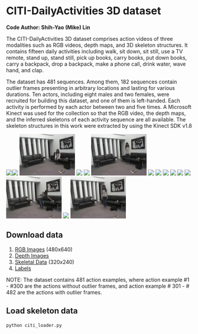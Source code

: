 # CITI-DailyActivities 3D dataset
**Code Author: Shih-Yao (Mike) Lin**

The CITI-DailyActivities 3D dataset comprises action videos of three modalities such as RGB videos, depth maps, and 3D skeleton structures. It contains fifteen daily activities including walk, sit down, sit still, use a TV remote, stand up, stand still, pick up books, carry books, put down books, carry a backpack, drop a backpack, make a phone call, drink water, wave hand, and clap.

The dataset has 481 sequences. Among them, 182 sequences contain outlier frames presenting in arbitrary locations and lasting for various durations. Ten actors, including eight males and two females, were recruited for building this dataset, and one of them is left-handed. Each activity is performed by each actor between two and five times. A Microsoft Kinect was used for the collection so that the RGB video, the depth maps, and the inferred skeletons of each activity sequence are all available. The skeleton structures in this work were extracted by using the Kinect SDK v1.8

<img src=figs/a01_s11_e01.gif width="150"><img src=figs/a02_s11_e01.gif width="150">
<img src=figs/a03_s11_e01.gif width="150">
<img src=figs/a04_s11_e01.gif width="150">
<img src=figs/a05_s11_e01.gif width="150">
<img src=figs/a06_s11_e01.gif width="150">
<img src=figs/a07_s11_e01.gif width="150">
<img src=figs/a08_s11_e01.gif width="150">
<img src=figs/a09_s11_e01.gif width="150">
<img src=figs/a10_s11_e01.gif width="150">
<img src=figs/a11_s11_e01.gif width="150">
<img src=figs/a12_s11_e01.gif width="150">
<img src=figs/a13_s11_e01.gif width="150">
<img src=figs/a14_s11_e01.gif width="150">
<img src=figs/a15_s11_e01.gif width="150">

## Download data
1. [RGB Images](https://drive.google.com/open?id=1wjtMKBEd02muTAMZD9vSLsSj9M2i3qqn) (480x640) 
2. [Depth Images](https://drive.google.com/open?id=1WnYZHO3406oIDcZl-KxYXBhQNSOELd2W)
3. [Skeletal Data](https://drive.google.com/open?id=1IdVBAxKqQqx4yz2ctdEn9dc1YwzNLPnF) (320x240)
4. [Labels](https://drive.google.com/open?id=1aUF_oRhJNb6prBGJ6mhkz-3NJcmbsMRJ)

NOTE: The dataset contains 481 action examples, where action example #1 - #300 are the actions without outlier frames, and action example # 301 - # 482 are the actions with outlier frames. 

## Load skeleton data
```
python citi_loader.py
```
